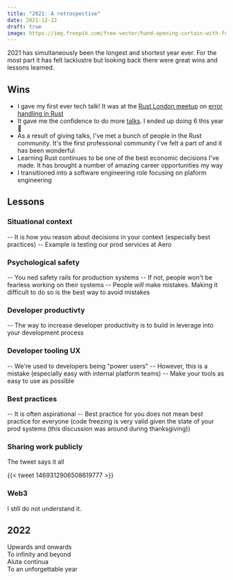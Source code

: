 ```yaml
---
title: "2021: A retrospective"
date: 2021-12-22
draft: true
image: https://img.freepik.com/free-vector/hand-opening-curtain-with-funny-monster-group-illustration-monsters-cute-alien-friendly-cool-cute-hand-drawn-monsters-collection_40453-1498.jpg
---
```


2021 has simultaneously been the longest and shortest year ever. For the most part it has felt
lacklustre but looking back there were great wins and lessons learned.

## Wins

* I gave my first ever tech talk! It was at the [Rust London meetup](https://www.meetup.com/Rust-London-User-Group/)
  on [error handling in Rust](https://senyosimpson.com/posts/rust-error-handling/)
* It gave me the confidence to do more [talks](https://senyosimpson.com/talks/). I ended up doing 6
  this year 🚀
* As a result of giving talks, I've met a bunch of people in the Rust community. It's the first professional
  community I've felt a part of and it has been wonderful
* Learning Rust continues to be one of the best economic decisions I've made. It has brought a number
  of amazing career opportunities my way
* I transitioned into a software engineering role focusing on plaform engineering

## Lessons

### Situational context

-- It is how you reason about decisions in your context (especially best practices)
-- Example is testing our prod services at Aero

### Psychological safety

-- You ned safety rails for production systems
-- If not, people won't be fearless working on their systems
-- People *will* make mistakes. Making it difficult to do so is the best way to avoid mistakes

### Developer productivty

-- The way to increase developer productivity is to build in leverage into your development process

### Developer tooling UX

-- We're used to developers being "power users"
-- However, this is a mistake (especially easy with internal platform teams)
-- Make your tools as easy to use as possible

### Best practices

-- It is often aspirational
-- Best practice for you does not mean best practice for everyone (code freezing is very valid given
   the state of your prod systems (this discussion was around during thanksgiving))

### Sharing work publicly

The tweet says it all

{{< tweet 1469312906508619777 >}}

### Web3

I still do not understand it.

## 2022

Upwards and onwards  
To infinity and beyond  
Aluta continua  
To an unforgettable year
